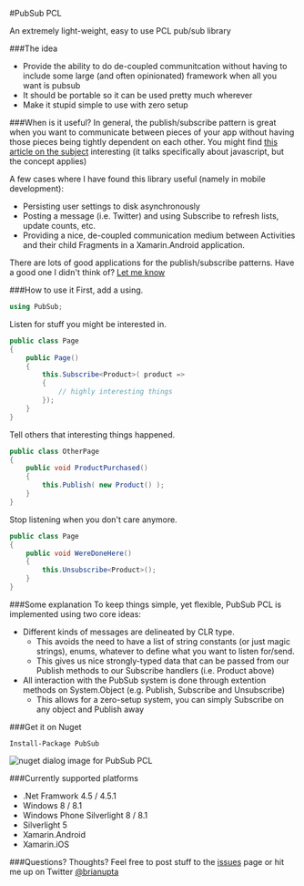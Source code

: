 #PubSub PCL

An extremely light-weight, easy to use PCL pub/sub library

###The idea
* Provide the ability to do de-coupled communitcation without having to include some large (and often opinionated) framework when all you want is pubsub
* It should be portable so it can be used pretty much wherever
* Make it stupid simple to use with zero setup

###When is it useful?
In general, the publish/subscribe pattern is great when you want to communicate between pieces of your app without having those pieces being tightly dependent on each other.  You might find [this article on the subject](http://blog.mgechev.com/2013/04/24/why-to-use-publishsubscribe-in-javascript/) interesting (it talks specifically about javascript, but the concept applies)

A few cases where I have found this library useful (namely in mobile development):
* Persisting user settings to disk asynchronously
* Posting a message (i.e. Twitter) and using Subscribe to refresh lists, update counts, etc.
* Providing a nice, de-coupled communication medium between Activities and their child Fragments in a Xamarin.Android application.

There are lots of good applications for the publish/subscribe patterns.  Have a good one I didn't think of? [Let me know](https://github.com/upta/pubsub/issues)

###How to use it
First, add a using.
```c#
using PubSub;
```

Listen for stuff you might be interested in.

```c#
public class Page
{
	public Page()
	{
		this.Subscribe<Product>( product =>
		{
			// highly interesting things
		});
	}
}
```

Tell others that interesting things happened.

```c#
public class OtherPage
{
	public void ProductPurchased()
	{
		this.Publish( new Product() );
	}
}
```

Stop listening when you don't care anymore.

```c#
public class Page
{
	public void WereDoneHere()
	{
		this.Unsubscribe<Product>();
	}
}
```

###Some explanation
To keep things simple, yet flexible, PubSub PCL is implemented using two core ideas:
* Different kinds of messages are delineated by CLR type.
	- This avoids the need to have a list of string constants (or just magic strings), enums, whatever to define what you want to listen for/send.
	- This gives us nice strongly-typed data that can be passed from our Publish methods to our Subscribe handlers (i.e. Product above)
* All interaction with the PubSub system is done through extention methods on System.Object (e.g. Publish, Subscribe and Unsubscribe)
	- This allows for a zero-setup system, you can simply Subscribe on any object and Publish away

###Get it on Nuget

	Install-Package PubSub

![nuget dialog image for PubSub PCL](http://i.imgur.com/jH6ONPg.png "Nuget dialog for PubSub PCL")

###Currently supported platforms
* .Net Framwork 4.5 / 4.5.1
* Windows 8 / 8.1
* Windows Phone Silverlight 8 / 8.1
* Silverlight 5
* Xamarin.Android
* Xamarin.iOS

###Questions? Thoughts?
Feel free to post stuff to the [issues](https://github.com/upta/pubsub/issues) page or hit me up on Twitter [@brianupta](https://twitter.com/brianupta)

